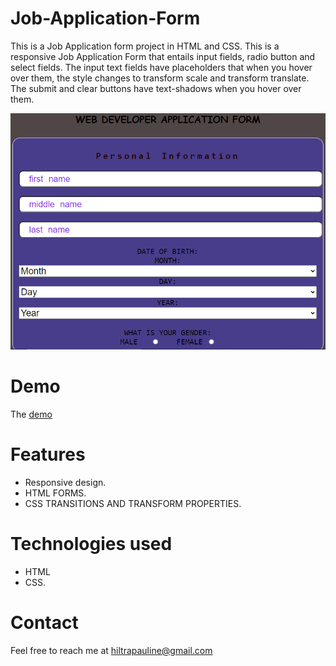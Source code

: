 # Job-Application-Form
This is a Job Application form project in HTML and CSS. This is a responsive Job Application Form that entails input fields, radio button and select fields. The input text fields have placeholders that when you hover over them, the style changes to transform scale and transform translate. The submit and clear buttons have text-shadows when you hover over them.

![Job application form](https://github.com/Pauline-Oraro/Job-Application-Form/blob/master/Capture.PNG?raw=true)

# Demo
The [demo](https://pauline-oraro.github.io/Job-Application-Form/)

# Features
- Responsive design.
- HTML FORMS.
- CSS TRANSITIONS AND TRANSFORM PROPERTIES.

# Technologies used
- HTML
- CSS.

# Contact
Feel free to reach me at [hiltrapauline@gmail.com](hiltrapauline@gmail.com)
